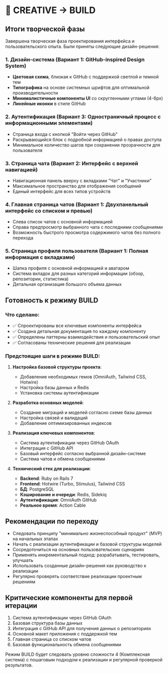 # 🚀 CREATIVE -> BUILD

## Итоги творческой фазы

Завершена творческая фаза проектирования интерфейса и пользовательского опыта. Были приняты следующие дизайн-решения:

### 1. Дизайн-система (Вариант 1: GitHub-inspired Design System)
- **Цветовая схема**, близкая к GitHub с поддержкой светлой и темной тем
- **Типографика** на основе системных шрифтов для оптимальной производительности
- **Минималистичные компоненты UI** со скругленными углами (4-6px)
- **Линейные иконки** в стиле GitHub

### 2. Аутентификация (Вариант 3: Одностраничный процесс с информационными элементами)
- Страница входа с кнопкой "Войти через GitHub"
- Раскрывающийся блок с подробной информацией о правах доступа
- Минимальное количество шагов при сохранении прозрачности для пользователя

### 3. Страница чата (Вариант 2: Интерфейс с верхней навигацией)
- Навигационная панель вверху с вкладками "Чат" и "Участники"
- Максимальное пространство для отображения сообщений
- Единый интерфейс для всех типов устройств

### 4. Главная страница чатов (Вариант 1: Двухпанельный интерфейс со списком и превью)
- Слева список чатов с основной информацией
- Справа предпросмотр выбранного чата с последними сообщениями
- Возможность быстрого просмотра содержимого чатов без полного перехода

### 5. Страница профиля пользователя (Вариант 1: Полная информация с вкладками)
- Шапка профиля с основной информацией и аватаром
- Система вкладок для разных категорий информации (обзор, репозитории, статистика)
- Детальная организация большого объема данных

## Готовность к режиму BUILD

### Что сделано:
- ✅ Спроектированы все ключевые компоненты интерфейса
- ✅ Создана детальная документация по каждому компоненту
- ✅ Определены паттерны взаимодействия и пользовательский опыт
- ✅ Согласованы технические решения для реализации

### Предстоящие шаги в режиме BUILD:
1. **Настройка базовой структуры проекта**:
   - Добавление необходимых гемов (OmniAuth, Tailwind CSS, Hotwire)
   - Настройка базы данных и Redis
   - Установка системы аутентификации

2. **Разработка основных моделей**:
   - Создание миграций и моделей согласно схеме базы данных
   - Настройка связей и валидаций
   - Добавление оптимизированных индексов

3. **Реализация ключевых компонентов**:
   - Система аутентификации через GitHub OAuth
   - Интеграция с GitHub API
   - Базовый интерфейс согласно выбранной дизайн-системе
   - Система чатов и обмена сообщениями

4. **Технический стек для реализации**:
   - **Backend**: Ruby on Rails 7
   - **Frontend**: Hotwire (Turbo, Stimulus), Tailwind CSS
   - **БД**: PostgreSQL
   - **Кэширование и очереди**: Redis, Sidekiq
   - **Аутентификация**: OmniAuth GitHub
   - **Реальное время**: Action Cable

## Рекомендации по переходу

- Следовать принципу "минимально жизнеспособный продукт" (MVP) на начальных этапах
- Начать с реализации аутентификации и базовой структуры моделей
- Сосредоточиться на основных пользовательских сценариях
- Применять инкрементальный подход: разрабатывать, тестировать, улучшать
- Использовать созданные дизайн-решения как руководство к реализации
- Регулярно проверять соответствие реализации проектным решениям

## Критические компоненты для первой итерации

1. Система аутентификации через GitHub OAuth
2. Базовая структура базы данных
3. Интеграция с GitHub API для получения данных о репозиториях
4. Основной макет приложения с поддержкой тем
5. Главная страница со списком чатов
6. Базовая функциональность обмена сообщениями

Режим BUILD будет следовать уровню сложности 4 (Комплексная система) с пошаговым подходом к реализации и регулярной проверкой результатов.
